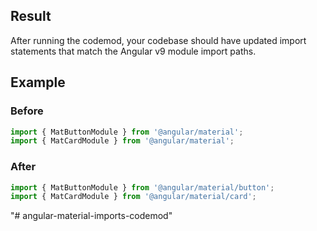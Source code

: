 ## Result
After running the codemod, your codebase should have updated import statements that match the Angular v9 module import paths.

## Example

### Before

```ts
import { MatButtonModule } from '@angular/material';
import { MatCardModule } from '@angular/material';
```

### After

```ts
import { MatButtonModule } from '@angular/material/button';
import { MatCardModule } from '@angular/material/card';
```

"# angular-material-imports-codemod" 
